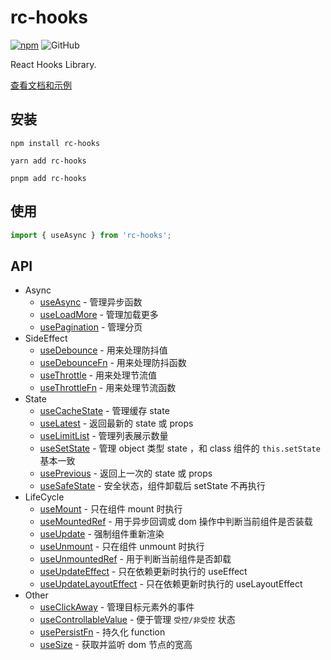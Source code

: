 # rc-hooks

[![npm][npm]][npm-url] ![GitHub](https://img.shields.io/github/license/doly-dev/rc-hooks.svg)

React Hooks Library.

[查看文档和示例][site]

## 安装

```shell
npm install rc-hooks
```

```shell
yarn add rc-hooks
```

```shell
pnpm add rc-hooks
```

## 使用

```javascript
import { useAsync } from 'rc-hooks';
```

## API

- Async
  - [useAsync] - 管理异步函数
  - [useLoadMore] - 管理加载更多
  - [usePagination] - 管理分页
- SideEffect
  - [useDebounce] - 用来处理防抖值
  - [useDebounceFn] - 用来处理防抖函数
  - [useThrottle] - 用来处理节流值
  - [useThrottleFn] - 用来处理节流函数
- State
  - [useCacheState] - 管理缓存 state
  - [useLatest] - 返回最新的 state 或 props
  - [useLimitList] - 管理列表展示数量
  - [useSetState] - 管理 object 类型 state ，和 class 组件的 `this.setState` 基本一致
  - [usePrevious] - 返回上一次的 state 或 props
  - [useSafeState] - 安全状态，组件卸载后 setState 不再执行
- LifeCycle
  - [useMount] - 只在组件 mount 时执行
  - [useMountedRef] - 用于异步回调或 dom 操作中判断当前组件是否装载
  - [useUpdate] - 强制组件重新渲染
  - [useUnmount] - 只在组件 unmount 时执行
  - [useUnmountedRef] - 用于判断当前组件是否卸载
  - [useUpdateEffect] - 只在依赖更新时执行的 useEffect
  - [useUpdateLayoutEffect] - 只在依赖更新时执行的 useLayoutEffect
- Other
  - [useClickAway] - 管理目标元素外的事件
  - [useControllableValue] - 便于管理 `受控/非受控` 状态
  - [usePersistFn] - 持久化 function
  - [useSize] - 获取并监听 dom 节点的宽高

[site]: https://doly-dev.github.io/rc-hooks/latest/index.html
[useasync]: https://doly-dev.github.io/rc-hooks/latest/index.html#/hooks/use-async
[useloadmore]: https://doly-dev.github.io/rc-hooks/latest/index.html#/hooks/use-load-more
[usepagination]: https://doly-dev.github.io/rc-hooks/latest/index.html#/hooks/use-pagination
[usedebounce]: https://doly-dev.github.io/rc-hooks/latest/index.html#/hooks/use-debounce
[usethrottle]: https://doly-dev.github.io/rc-hooks/latest/index.html#/hooks/use-throttle
[usedebouncefn]: https://doly-dev.github.io/rc-hooks/latest/index.html#/hooks/use-debounce-fn
[usethrottlefn]: https://doly-dev.github.io/rc-hooks/latest/index.html#/hooks/use-throttle-fn
[usesetstate]: https://doly-dev.github.io/rc-hooks/latest/index.html#/hooks/use-set-state
[useprevious]: https://doly-dev.github.io/rc-hooks/latest/index.html#/hooks/use-previous
[usesafestate]: https://doly-dev.github.io/rc-hooks/latest/index.html#/hooks/use-safe-state
[usecachestate]: https://doly-dev.github.io/rc-hooks/latest/index.html#/hooks/use-cache-state
[uselatest]: https://doly-dev.github.io/rc-hooks/latest/index.html#/hooks/use-latest
[uselimitlist]: https://doly-dev.github.io/rc-hooks/latest/index.html#/hooks/use-limit-list
[usemount]: https://doly-dev.github.io/rc-hooks/latest/index.html#/hooks/use-mount
[usemountedref]: https://doly-dev.github.io/rc-hooks/latest/index.html#/hooks/use-mounted-ref
[useupdate]: https://doly-dev.github.io/rc-hooks/latest/index.html#/hooks/use-update
[useunmount]: https://doly-dev.github.io/rc-hooks/latest/index.html#/hooks/use-unmount
[useunmountedref]: https://doly-dev.github.io/rc-hooks/latest/index.html#/hooks/use-unmounted-ref
[useupdateeffect]: https://doly-dev.github.io/rc-hooks/latest/index.html#/hooks/use-update-effect
[useupdatelayouteffect]: https://doly-dev.github.io/rc-hooks/latest/index.html#/hooks/use-update-layout-effect
[usepersistfn]: https://doly-dev.github.io/rc-hooks/latest/index.html#/hooks/use-persist-fn
[useclickaway]: https://doly-dev.github.io/rc-hooks/latest/index.html#/hooks/use-click-away
[usesize]: https://doly-dev.github.io/rc-hooks/latest/index.html#/hooks/use-size
[usecontrollablevalue]: https://doly-dev.github.io/rc-hooks/latest/index.html#/hooks/use-controllable-value
[npm]: https://img.shields.io/npm/v/rc-hooks.svg
[npm-url]: https://npmjs.com/package/rc-hooks
